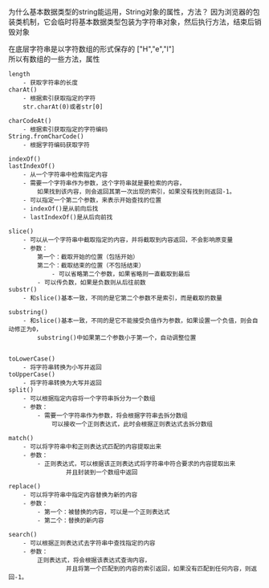 为什么基本数据类型的string能运用，String对象的属性，方法？
因为浏览器的包装类机制，它会临时将基本数据类型包装为字符串对象，然后执行方法，结束后销毁对象    
    
 在底层字符串是以字符数组的形式保存的
 ["H","e","l"]   
 所以有数组的一些方法，属性
 
    length
		- 获取字符串的长度
	charAt()
		- 根据索引获取指定的字符
		str.charAt(0)或者str[0]
		
	charCodeAt()
		- 根据索引获取指定的字符编码
	String.fromCharCode()
		- 根据字符编码获取字符
		
	indexOf()
	lastIndexOf()
		- 从一个字符串中检索指定内容
		- 需要一个字符串作为参数，这个字符串就是要检索的内容，
			如果找到该内容，则会返回其第一次出现的索引，如果没有找到则返回-1。
		- 可以指定一个第二个参数，来表示开始查找的位置
		- indexOf()是从前向后找
		- lastIndexOf()是从后向前找
		
	slice()
		- 可以从一个字符串中截取指定的内容，并将截取到内容返回，不会影响原变量
		- 参数：
			第一个：截取开始的位置（包括开始）
			第二个：截取结束的位置（不包括结束）
				- 可以省略第二个参数，如果省略则一直截取到最后
			- 可以传负数，如果是负数则从后往前数
	substr()	
		- 和slice()基本一致，不同的是它第二个参数不是索引，而是截取的数量
		
	substring()
		- 和slice()基本一致，不同的是它不能接受负值作为参数，如果设置一个负值，则会自动修正为0，
			substring()中如果第二个参数小于第一个，自动调整位置
			
			
	toLowerCase() 
		- 将字符串转换为小写并返回
	toUpperCase() 
		- 将字符串转换为大写并返回
	split()
		- 可以根据指定内容将一个字符串拆分为一个数组
		- 参数：
			- 需要一个字符串作为参数，将会根据字符串去拆分数组
				可以接收一个正则表达式，此时会根据正则表达式去拆分数组
				
	match() 
		- 可以将字符串中和正则表达式匹配的内容提取出来
		- 参数：
			- 正则表达式，可以根据该正则表达式将字符串中符合要求的内容提取出来
					并且封装到一个数组中返回
	
	replace()  
		- 可以将字符串中指定内容替换为新的内容
		- 参数：
			- 第一个：被替换的内容，可以是一个正则表达式
			- 第二个：替换的新内容
			
	search() 
		- 可以根据正则表达式去字符串中查找指定的内容
		- 参数：
			正则表达式，将会根据该表达式查询内容，
					并且将第一个匹配到的内容的索引返回，如果没有匹配到任何内容，则返回-1。
